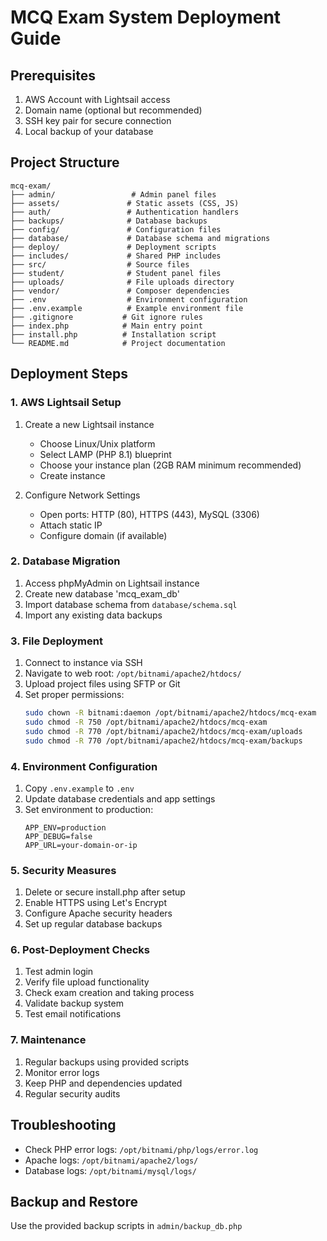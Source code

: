 # MCQ Exam System Deployment Guide

## Prerequisites
1. AWS Account with Lightsail access
2. Domain name (optional but recommended)
3. SSH key pair for secure connection
4. Local backup of your database

## Project Structure
```
mcq-exam/
├── admin/                 # Admin panel files
├── assets/               # Static assets (CSS, JS)
├── auth/                 # Authentication handlers
├── backups/              # Database backups
├── config/               # Configuration files
├── database/             # Database schema and migrations
├── deploy/               # Deployment scripts
├── includes/             # Shared PHP includes
├── src/                  # Source files
├── student/              # Student panel files
├── uploads/              # File uploads directory
├── vendor/               # Composer dependencies
├── .env                  # Environment configuration
├── .env.example          # Example environment file
├── .gitignore           # Git ignore rules
├── index.php            # Main entry point
├── install.php          # Installation script
└── README.md            # Project documentation
```

## Deployment Steps

### 1. AWS Lightsail Setup
1. Create a new Lightsail instance
   - Choose Linux/Unix platform
   - Select LAMP (PHP 8.1) blueprint
   - Choose your instance plan (2GB RAM minimum recommended)
   - Create instance

2. Configure Network Settings
   - Open ports: HTTP (80), HTTPS (443), MySQL (3306)
   - Attach static IP
   - Configure domain (if available)

### 2. Database Migration
1. Access phpMyAdmin on Lightsail instance
2. Create new database 'mcq_exam_db'
3. Import database schema from `database/schema.sql`
4. Import any existing data backups

### 3. File Deployment
1. Connect to instance via SSH
2. Navigate to web root: `/opt/bitnami/apache2/htdocs/`
3. Upload project files using SFTP or Git
4. Set proper permissions:
   ```bash
   sudo chown -R bitnami:daemon /opt/bitnami/apache2/htdocs/mcq-exam
   sudo chmod -R 750 /opt/bitnami/apache2/htdocs/mcq-exam
   sudo chmod -R 770 /opt/bitnami/apache2/htdocs/mcq-exam/uploads
   sudo chmod -R 770 /opt/bitnami/apache2/htdocs/mcq-exam/backups
   ```

### 4. Environment Configuration
1. Copy `.env.example` to `.env`
2. Update database credentials and app settings
3. Set environment to production:
   ```
   APP_ENV=production
   APP_DEBUG=false
   APP_URL=your-domain-or-ip
   ```

### 5. Security Measures
1. Delete or secure install.php after setup
2. Enable HTTPS using Let's Encrypt
3. Configure Apache security headers
4. Set up regular database backups

### 6. Post-Deployment Checks
1. Test admin login
2. Verify file upload functionality
3. Check exam creation and taking process
4. Validate backup system
5. Test email notifications

### 7. Maintenance
1. Regular backups using provided scripts
2. Monitor error logs
3. Keep PHP and dependencies updated
4. Regular security audits

## Troubleshooting
- Check PHP error logs: `/opt/bitnami/php/logs/error.log`
- Apache logs: `/opt/bitnami/apache2/logs/`
- Database logs: `/opt/bitnami/mysql/logs/`

## Backup and Restore
Use the provided backup scripts in `admin/backup_db.php`